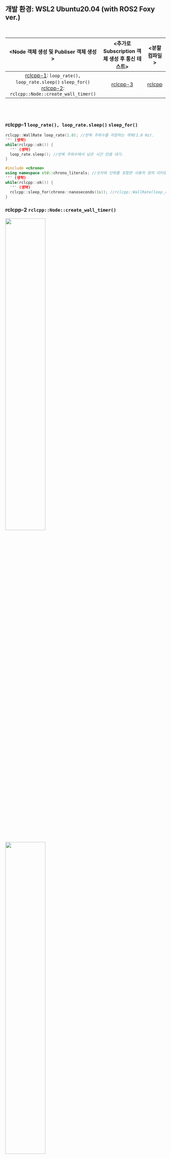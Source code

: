 ## 개발 환경: WSL2 Ubuntu20.04 (with ROS2 Foxy ver.)

<br/>

|**<Node 객체 생성 및 Publiser 객체 생성>**|**<추가로 Subscription 객체 생성 후 통신 테스트>**|**<분할 컴파일>**|
|:---:|:---:|:---:|
|[rclcpp-1](https://github.com/jogeonuuuu/ROS2/tree/main/src/rclcpp/rclcpp-1): ``loop_rate(), loop_rate.sleep()`` ``sleep_for()`` </br>[rclcpp-2](https://github.com/jogeonuuuu/ROS2/tree/main/src/rclcpp/rclcpp-2): ``rclcpp::Node::create_wall_timer()``|[rclcpp-3](https://github.com/jogeonuuuu/ROS2/tree/main/src/rclcpp/rclcpp-3)|[rclcpp](https://github.com/jogeonuuuu/ROS2/tree/main/src/rclcpp/rclcpp-4)

<br/><br/>

### **rclcpp-1** ``loop_rate(), loop_rate.sleep()`` ``sleep_for()``
   ```cpp
   rclcpp::WallRate loop_rate(1.0); //반복 주파수를 저장하는 객체(1.0 Hz).
   ''' (생략)
   while(rclcpp::ok()) {
     ''' (생략)
     loop_rate.sleep(); //반복 주파수에서 남은 시간 만큼 대기.
   }
   ```
   ```cpp
   #include <chrono>
   using namespace std::chrono_literals; //숫자와 단위를 포함한 사용자 정의 리터럴을 사용할 때. 
   ''' (생략)
   while(rclcpp::ok()) {
     ''' (생략)
     rclcpp::sleep_for(chrono::nanoseconds(1s)); //rclcpp::WallRate(loop_rate(), loop_rate.sleep())을 하나로 묶은 개념.
   }
   ```
### **rclcpp-2** ``rclcpp::Node::create_wall_timer()``
<img src="https://github.com/user-attachments/assets/d3780af5-8842-4cb9-8aa5-d3459860ef8a" width="50%" height="50%">
<img src="https://github.com/user-attachments/assets/8a4948e7-f954-43bc-ae01-741eba9d558e" width="50%" height="50%">

   ```
   rclcpp::WallTimer 클래스: 토픽 통신시 주기적으로 메시지를 전송하고 싶을 때 주기적인 타이머 이벤트를 발생시키는 클래스.
   rclcpp::Node::create_wall_timer 함수를 이용하여 동적객체를 생성.
   ```
   ```cpp
   #include <chrono>
   #include <functional> //std::function<void()>
   using namespace std::chrono_literals;
   ''' (생략: callback함수 정의)
   std::function<void()> fn = std::bind(callback, node, pub); //callback함수 들어갈 인자들(node(node_name), pub(topic_name)).
   rclcpp::TimerBase::SharedPtr timer_ = this->create_wall_timer(50ms, std::bind()); //두 번째 매개변수인 CallBackT의 자료형은 std::function<void()>로 만들어야 됨.
                                                                                     //타이머 이벤트 주기와 콜백함수가 등록된 shared_ptr(SharedPtr) 객체
                                                                                     //TimerBase인 이유: ?
                                                                                     //std::shared_ptr<X> = X:SharedPtr
   rclcpp::spin(node); //"node"가 가리키는 노드의 실행을 무한히 반복.
                       
   ```

### **rclcpp-3**
<img src="https://github.com/user-attachments/assets/92d33fcf-35e2-4313-b90e-0a82260a8b45" width="50%" height="50%">


<br/><br/>
-----------------------------------------------------------------------
<br/><br/>


[ROS2 foxy Document](https://docs.ros.org/en/foxy/index.html)   
[rclcpp](https://docs.ros2.org/foxy/api/rclcpp/index.html)


소스코드에서 *message interface headerfile*은 별도 포함해야 됨. (ex: `#include "std_msgs/msg/string.hpp“`)   
**설치 경로:** /opt/ros/foxy/(std_msgs, geometry_msgs, sensor_msgs)/msg/*.hpp

<img src="https://github.com/user-attachments/assets/3ff140fd-7569-405d-9e26-9ecc628105bd" width="70%" height="70%">
